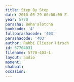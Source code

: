 ```yaml
---
title: Step By Step
date: 2010-05-29 00:00:00 Z
year: 5770
parasha: Beha'alotcha
bookcode: '4'
fullparashacode: '403'
parashacode: '403'
author: Rabbi Eliezer Hirsch
id: 57704031
filename: 5770-403-1
layout: audio
moment: 
shabbat: 
occasion: 
---
```


